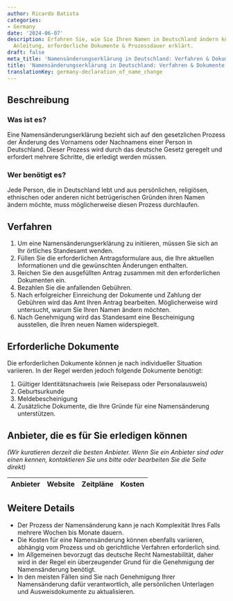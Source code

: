 ```yaml
---
author: Ricardo Batista
categories:
- Germany
date: '2024-06-07'
description: Erfahren Sie, wie Sie Ihren Namen in Deutschland ändern können. Schritt-für-Schritt
  Anleitung, erforderliche Dokumente & Prozessdauer erklärt.
draft: false
meta_title: 'Namensänderungserklärung in Deutschland: Verfahren & Dokumente'
title: 'Namensänderungserklärung in Deutschland: Verfahren & Dokumente'
translationKey: germany-declaration_of_name_change
---
```



## Beschreibung
### Was ist es?
Eine Namensänderungserklärung bezieht sich auf den gesetzlichen Prozess der Änderung des Vornamens oder Nachnamens einer Person in Deutschland. Dieser Prozess wird durch das deutsche Gesetz geregelt und erfordert mehrere Schritte, die erledigt werden müssen.

### Wer benötigt es?
Jede Person, die in Deutschland lebt und aus persönlichen, religiösen, ethnischen oder anderen nicht betrügerischen Gründen ihren Namen ändern möchte, muss möglicherweise diesen Prozess durchlaufen.

## Verfahren

1. Um eine Namensänderungserklärung zu initiieren, müssen Sie sich an Ihr örtliches Standesamt wenden.
2. Füllen Sie die erforderlichen Antragsformulare aus, die Ihre aktuellen Informationen und die gewünschten Änderungen enthalten.
3. Reichen Sie den ausgefüllten Antrag zusammen mit den erforderlichen Dokumenten ein.
4. Bezahlen Sie die anfallenden Gebühren.
5. Nach erfolgreicher Einreichung der Dokumente und Zahlung der Gebühren wird das Amt Ihren Antrag bearbeiten. Möglicherweise wird untersucht, warum Sie Ihren Namen ändern möchten.
6. Nach Genehmigung wird das Standesamt eine Bescheinigung ausstellen, die Ihren neuen Namen widerspiegelt.

## Erforderliche Dokumente

Die erforderlichen Dokumente können je nach individueller Situation variieren. In der Regel werden jedoch folgende Dokumente benötigt:

1. Gültiger Identitätsnachweis (wie Reisepass oder Personalausweis)
2. Geburtsurkunde
3. Meldebescheinigung
4. Zusätzliche Dokumente, die Ihre Gründe für eine Namensänderung unterstützen.

## Anbieter, die es für Sie erledigen können
_(Wir kuratieren derzeit die besten Anbieter. Wenn Sie ein Anbieter sind oder einen kennen, kontaktieren Sie uns bitte oder bearbeiten Sie die Seite direkt)_

| Anbieter | Website | Zeitpläne | Kosten |
| --------------- | --------------- | :-------------: | :-------------: |

## Weitere Details
- Der Prozess der Namensänderung kann je nach Komplexität Ihres Falls mehrere Wochen bis Monate dauern.
- Die Kosten für eine Namensänderung können ebenfalls variieren, abhängig vom Prozess und ob gerichtliche Verfahren erforderlich sind.
- Im Allgemeinen bevorzugt das deutsche Recht Namestabilität, daher wird in der Regel ein überzeugender Grund für die Genehmigung der Namensänderung benötigt.
- In den meisten Fällen sind Sie nach Genehmigung Ihrer Namensänderung dafür verantwortlich, alle persönlichen Unterlagen und Ausweisdokumente zu aktualisieren.